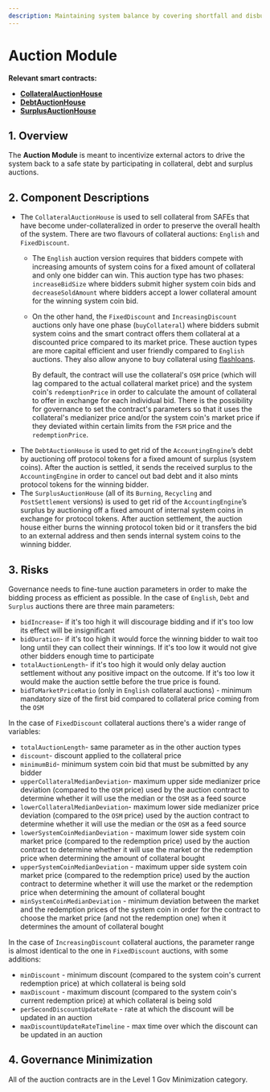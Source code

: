 ```yaml
---
description: Maintaining system balance by covering shortfall and disbursing surplus
---
```


# Auction Module

**Relevant smart contracts:**

* ****[**CollateralAuctionHouse**](https://github.com/money-god/geb/blob/master/src/single/CollateralAuctionHouse.sol)****
* ****[**DebtAuctionHouse**](https://github.com/money-god/geb/blob/master/src/single/DebtAuctionHouse.sol)****
* ****[**SurplusAuctionHouse**](https://github.com/money-god/geb/blob/master/src/single/SurplusAuctionHouse.sol)****

## 1. Overview

The **Auction Module** is meant to incentivize external actors to drive the system back to a safe state by participating in collateral, debt and surplus auctions.

## 2. Component Descriptions

* The `CollateralAuctionHouse` is used to sell collateral from SAFEs that have become under-collateralized in order to preserve the overall health of the system. There are two flavours of collateral auctions: `English` and `FixedDiscount`.&#x20;
  * The `English` auction version requires that bidders compete with increasing amounts of system coins for a fixed amount of collateral and only one bidder can win. This auction type has two phases: `increaseBidSize` where bidders submit higher system coin bids and `decreaseSoldAmount` where bidders accept a lower collateral amount for the winning system coin bid.
  *   On the other hand, the `FixedDiscount` and `IncreasingDiscount` auctions only have one phase (`buyCollateral`) where bidders submit system coins and the smart contract offers them collateral at a discounted price compared to its market price. These auction types are more capital efficient and user friendly compared to `English` auctions. They also allow anyone to buy collateral using [flashloans](https://blog.coincodecap.com/what-are-flash-loans-on-ethereum).

      By default, the contract will use the collateral's `OSM` price (which will lag compared to the actual collateral market price) and the system coin's `redemptionPrice` in order to calculate the amount of collateral to offer in exchange for each individual bid. There is the possibility for governance to set the contract's parameters so that it uses the collateral's medianizer price and/or the system coin's market price if they deviated within certain limits from the `FSM` price and the `redemptionPrice`.
* The `DebtAuctionHouse` is used to get rid of the `AccountingEngine`’s debt by auctioning off protocol tokens for a fixed amount of surplus (system coins). After the auction is settled, it sends the received surplus to the `AccountingEngine` in order to cancel out bad debt and it also mints protocol tokens for the winning bidder.
* The `SurplusAuctionHouse` (all of its `Burning`, `Recycling` and `PostSettlement` versions) is used to get rid of the `AccountingEngine`’s surplus by auctioning off a fixed amount of internal system coins in exchange for protocol tokens. After auction settlement, the auction house either burns the winning protocol token bid or it transfers the bid to an external address and then sends internal system coins to the winning bidder.

## 3. Risks <a href="5-failure-modes-bounds-on-operating-conditions-and-external-risk-factors" id="5-failure-modes-bounds-on-operating-conditions-and-external-risk-factors"></a>

Governance needs to fine-tune auction parameters in order to make the bidding process as efficient as possible. In the case of `English`, `Debt` and `Surplus` auctions there are three main parameters:

* `bidIncrease`- if it's too high it will discourage bidding and if it's too low its effect will be insignificant
* `bidDuration`- if it's too high it would force the winning bidder to wait too long until they can collect their winnings. If it's too low it would not give other bidders enough time to participate
* `totalAuctionLength`- if it's too high it would only delay auction settlement without any positive impact on the outcome. If it's too low it would make the auction settle before the true price is found.
* `bidToMarketPriceRatio` (only in `English` collateral auctions) - minimum mandatory size of the first bid compared to collateral price coming from the `OSM`

In the case of `FixedDiscount` collateral auctions there's a wider range of variables:

* `totalAuctionLength`- same parameter as in the other auction types
* `discount`- discount applied to the collateral price
* `minimumBid`- minimum system coin bid that must be submitted by any bidder
* `upperCollateralMedianDeviation`- maximum upper side medianizer price deviation (compared to the `OSM` price) used by the auction contract to determine whether it will use the median or the `OSM` as a feed source
* `lowerCollateralMedianDeviation`- maximum lower side medianizer price deviation (compared to the `OSM` price) used by the auction contract to determine whether it will use the median or the `OSM` as a feed source
* `lowerSystemCoinMedianDeviation` - maximum lower side system coin market price (compared to the redemption price) used by the auction contract to determine whether it will use the market or the redemption price when determining the amount of collateral bought
* `upperSystemCoinMedianDeviation` - maximum upper side system coin market price (compared to the redemption price) used by the auction contract to determine whether it will use the market or the redemption price when determining the amount of collateral bought&#x20;
* `minSystemCoinMedianDeviation` - minimum deviation between the market and the redemption prices of the system coin in order for the contract to choose the market price (and not the redemption one) when it determines the amount of collateral bought

In the case of `IncreasingDiscount` collateral auctions, the parameter range is almost identical to the one in `FixedDiscount` auctions, with some additions:

* `minDiscount` - minimum discount (compared to the system coin's current redemption price) at which collateral is being sold
* `maxDiscount` - maximum discount (compared to the system coin's current redemption price) at which collateral is being sold
* `perSecondDiscountUpdateRate` - rate at which the discount will be updated in an auction
* `maxDiscountUpdateRateTimeline` - max time over which the discount can be updated in an auction

## 4. Governance Minimization

All of the auction contracts are in the Level 1 Gov Minimization category.
